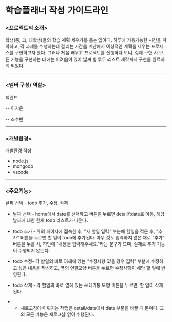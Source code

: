 # 학습플래너 작성 가이드라인


### **<프로젝트의 소개>**

학생(중, 고, 대학생)들의 학습 계획 세우기를 돕는 앱이다. 
하루에 가용가능한 시간을 파악하고, 각 과제를 수행하는데 걸리는 시간을 계산해서 이상적인 계획을 세우는 프로세스를 구현하고자 했다. 
그러나 처음 배우고 프로젝트를 진행하다 보니, 실제 구현 시 모든 기능을 구현하는 데에는 어려움이 있어 날짜 별 투두 리스트 제작까지 구현을 완료하게 되었다. 

--- 

### **<멤버 구성/ 역할>**

백엔드


-- 이지윤


-- 조수빈


---

### **<개발환경>**

개발환경 작성
- node.js
- mongodb
- vscode
  
---

### **<주요기능>**

날짜 선택 - todo 추가, 수정, 삭제
* 날짜 선택 - home에서 date를 선택하고 버튼을 누르면 detail/:date로 이동, 해당 날짜에 대한 현재 todo 리스트가 나온다.
    
* todo 추가 - 위의 페이지에 접속한 후, "새 할일 입력" 부분에 할일을 적은 후, "추가" 버튼을 누르면 할 일이 todo에 추가된다. 아무 것도 입력하지 않은 채로 "추가" 버튼을 누를 시, 하단에 "내용을 입력해주세요."라는 문구가 뜨며, 실제로 추가 기능이 수행되지 않는다. 
* todo 수정- 각 할일의 바로 아래에 있는 "수정사항 있을 경우 입력" 부분에 수정하고 싶은 내용을 작성하고, 옆의 연필모양 버튼을 누르면 수정사항이 해당 할 일에 반영된다. 
* todo 삭제 - 각 할일의 바로 옆에 있는 쓰레기통 모양 버튼을 누르면, 할 일이 삭제된다.

* + 새로고침이 이뤄지는 작업은 detail/date에서 date 부분을 바꿀 때 뿐이다. 그 외 모든 기능은 새로고침 없이 수행된다.
  
